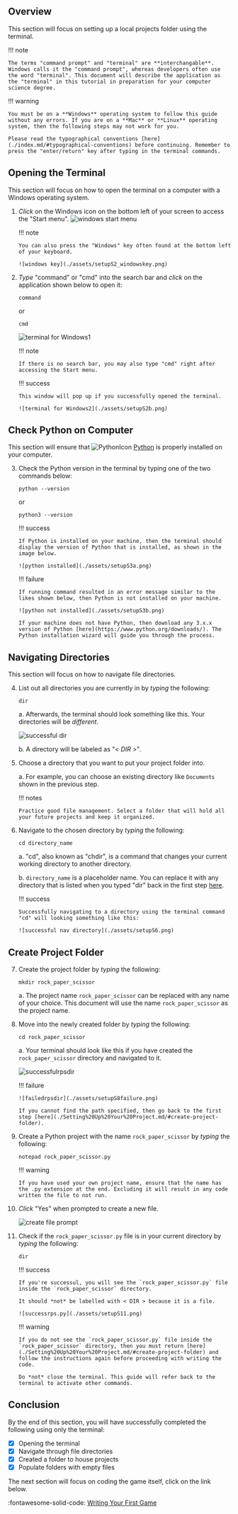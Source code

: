 ## Overview

This section will focus on setting up a local projects folder using the terminal.

!!! note

    The terms "command prompt" and "terminal" are **interchangable**. Windows calls it the "command prompt", whereas developers often use the word "terminal". This document will describe the application as the "terminal" in this tutorial in preparation for your computer science degree.

!!! warning

    You must be on a **Windows** operating system to follow this guide without any errors. If you are on a **Mac** or **Linux** operating system, then the following steps may not work for you.

    Please read the typographical conventions [here](./index.md/#typographical-conventions) before continuing. Remember to press the "enter/return" key after typing in the terminal commands.

## Opening the Terminal

This section will focus on how to open the terminal on a computer with a Windows operating system.

1.  _Click_ on the Windows icon on the bottom left of your screen to access the "Start menu".
    ![windows start menu](./assets/setupS1.png)

    !!! note

        You can also press the "Windows" key often found at the bottom left of your keyboard.

        ![windows key](./assets/setupS2_windowskey.png)

2.  _Type_ "command" or "cmd" into the search bar and _click_ on the application shown below to open it:

    ```
    command
    ```

    or

    ```
    cmd
    ```

    ![terminal for Windows1](./assets/setupS2a.png)

    !!! note

        If there is no search bar, you may also type "cmd" right after accessing the Start menu.

    !!! success

        This window will pop up if you successfully opened the terminal.

        ![terminal for Windows2](./assets/setupS2b.png)

## Check Python on Computer

This section will ensure that ![PythonIcon](./assets/python_icon_small.png) [Python](https://www.python.org/) is properly installed on your computer.

3.  Check the Python version in the terminal by typing one of the two commands below:

    ```
    python --version
    ```

    or

    ```
    python3 --version
    ```

    !!! success

        If Python is installed on your machine, then the terminal should display the version of Python that is installed, as shown in the image below.

        ![python installed](./assets/setupS3a.png)

    !!! failure

        If running command resulted in an error message similar to the likes shown below, then Python is not installed on your machine.

        ![python not installed](./assets/setupS3b.png)

        If your machine does not have Python, then download any 3.x.x version of Python [here](https://www.python.org/downloads/). The Python installation wizard will guide you through the process.

## Navigating Directories

This section will focus on how to navigate file directories.

4.  List out all directories you are currently in by _typing_ the following:

    ```
    dir
    ```

    a. Afterwards, the terminal should look something like this. Your directories will be _different_.

    ![successful dir](./assets/setupS4.png)

    b. A directory will be labeled as "_< DIR >_".

5.  Choose a directory that you want to put your project folder into.

    a. For example, you can choose an existing directory like `Documents` shown in the previous step.

    !!! notes

        Practice good file management. Select a folder that will hold all your future projects and keep it organized.

6.  Navigate to the chosen directory by _typing_ the following:

    ```
    cd directory_name
    ```

    a. "cd", also known as "chdir", is a command that changes your current working directory to another directory.

    b. `directory_name` is a placeholder name. You can replace it with any directory that is listed when you typed "dir" back in the first step [here](./Setting%20Up%20Your%20Project.md/#navigating-directories).

    !!! success

        Successfully navigating to a directory using the terminal command "cd" will looking something like this:

        ![successful nav directory](./assets/setupS6.png)

## Create Project Folder

7.  Create the project folder by _typing_ the following:

    ```
    mkdir rock_paper_scissor
    ```

    a. The project name `rock_paper_scissor` can be replaced with any name of your choice. This document will use the name `rock_paper_scissor` as the project name.

8.  Move into the newly created folder by _typing_ the following:

    ```
    cd rock_paper_scissor
    ```

    a. Your terminal should look like this if you have created the `rock_paper_scissor` directory and navigated to it.

    ![successfulrpsdir](./assets/setupS8success.png)

    !!! failure

        ![failedrpsdir](./assets/setupS8failure.png)

        If you cannot find the path specified, then go back to the first step [here](./Setting%20Up%20Your%20Project.md/#create-project-folder).

9.  Create a Python project with the name `rock_paper_scissor` by _typing_ the following:

    ```
    notepad rock_paper_scissor.py
    ```

    !!! warning

        If you have used your own project name, ensure that the name has the .py extension at the end. Excluding it will result in any code written the file to not run.

10. _Click_ "Yes" when prompted to create a new file.

    ![create file prompt](./assets/setupS10.png)

11. Check if the `rock_paper_scissor.py` file is in your current directory by _typing_ the following:

    ```
    dir
    ```

    !!! success

        If you're successul, you will see the `rock_paper_scissor.py` file inside the `rock_paper_scissor` directory.

        It should *not* be labelled with < DIR > because it is a file.

        ![successrps.py](./assets/setupS11.png)

    !!! warning

        If you do not see the `rock_paper_scissor.py` file inside the `rock_paper_scissor` directory, then you must return [here](./Setting%20Up%20Your%20Project.md/#create-project-folder) and follow the instructions again before proceeding with writing the code.

        Do *not* close the terminal. This guide will refer back to the terminal to activate other commands.

## Conclusion

By the end of this section, you will have successfully completed the following using only the terminal:

-   [x] Opening the terminal
-   [x] Navigate through file directories
-   [x] Created a folder to house projects
-   [x] Populate folders with empty files

The next section will focus on coding the game itself, click on the link below.

:fontawesome-solid-code: [Writing Your First Game](./Writing%20Your%20First%20Game.md)
